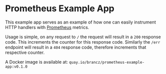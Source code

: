 # Prometheus Example App

This example app serves as an example of how one can easily instrument HTTP handlers with [Prometheus](https://prometheus.io/) metrics.

Usage is simple, on any request to `/` the request will result in a `200` response code. This increments the counter for this response code. Similarly the `/err` endpoint will result in a `404` response code, therefore increments that respective counter.



A Docker image is available at: `quay.io/brancz/prometheus-example-app:v0.1.0`